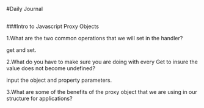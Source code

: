 #Daily Journal

##

###Intro to Javascript Proxy Objects

1.What are the two common operations that we will set in the handler?

  get and set.

2.What do you have to make sure you are doing with every Get to insure the value does not become undefined?

  input the object and property parameters.

3.What are some of the benefits of the proxy object that we are using in our structure for applications?

  